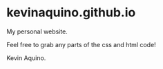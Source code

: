 # kevinaquino.github.io
My personal website.

Feel free to grab any parts of the css and html code!

Kevin Aquino.
